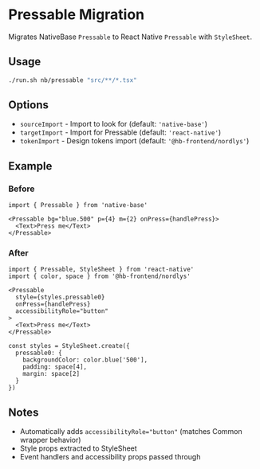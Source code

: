 # Pressable Migration

Migrates NativeBase `Pressable` to React Native `Pressable` with `StyleSheet`.

## Usage

```bash
./run.sh nb/pressable "src/**/*.tsx"
```

## Options

- `sourceImport` - Import to look for (default: `'native-base'`)
- `targetImport` - Import for Pressable (default: `'react-native'`)
- `tokenImport` - Design tokens import (default: `'@hb-frontend/nordlys'`)

## Example

### Before

```tsx
import { Pressable } from 'native-base'

<Pressable bg="blue.500" p={4} m={2} onPress={handlePress}>
  <Text>Press me</Text>
</Pressable>
```

### After

```tsx
import { Pressable, StyleSheet } from 'react-native'
import { color, space } from '@hb-frontend/nordlys'

<Pressable
  style={styles.pressable0}
  onPress={handlePress}
  accessibilityRole="button"
>
  <Text>Press me</Text>
</Pressable>

const styles = StyleSheet.create({
  pressable0: {
    backgroundColor: color.blue['500'],
    padding: space[4],
    margin: space[2]
  }
})
```

## Notes

- Automatically adds `accessibilityRole="button"` (matches Common wrapper behavior)
- Style props extracted to StyleSheet
- Event handlers and accessibility props passed through
